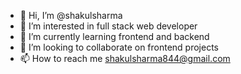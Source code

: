 - 👋 Hi, I’m @shakulsharma
- 👀 I’m interested in full stack web developer
- 🌱 I’m currently learning frontend and backend 
- 💞️ I’m looking to collaborate on frontend projects
- 📫 How to reach me shakulsharma844@gmail.com

<!---
shakulsharma/shakulsharma is a ✨ special ✨ repository because its `README.md` (this file) appears on your GitHub profile.
You can click the Preview link to take a look at your changes.
--->

